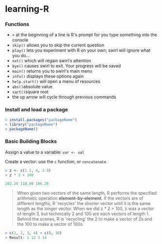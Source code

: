 # learning-R
### Functions
- `>` at the beginning of a line is R's prompt for you type something into the console
- `skip()` allows you to skip the current question
- `play()` lets you experiment with R on your own; swirl will ignore what you do...
- `nxt()` which will regain swirl's attention
- `bye()` causes swirl to exit. Your progress will be saved
- `main()` returns you to swirl's main menu
- `info()` displays these options again
- `help.start()` will open a menu of resources
- `abs()`absolute value
- `sqrt()`square root
- the up arrow will cycle through previous commands

### Install and load a package
```R
> install.packages("packageName")
> library("packageName")
> packageName()
```

### Basic Building Blocks
Assign a value to a variable: `var <- val` </br>

Create a vector: use the `c` function, or `concatenate`
```R
> z <- c(1.1, 4, 3.9)
> z * 2 + 100

102.20 118.00 106.28
```
> When given two vectors of the same length, R performs the specified arithmetic operation **element-by-element**. If the vectors are of different lengths, R 'recycles' the shorter vector until it is the same length as the longer vector. When we did z * 2 + 100, z was a vector of length 3, but technically 2 and 100 are each vectors of length 1. Behind the scenes, R is 'recycling' the 2 to make a vector of 2s and the 100 to make a vector of 100s.
```R
> c(1, 2, 3, 4) + c(0, 10)
> Result: 1 12 3 14
```
